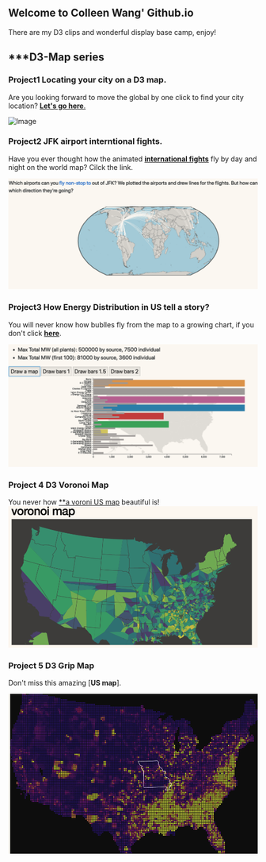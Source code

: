 ## Welcome to Colleen Wang' Github.io


There are my D3 clips and wonderful display base camp, enjoy!

## ***D3-Map series

### Project1  Locating your city on a D3 map.  

Are you looking forward to move the global by one click to find your city location? [**Let's go here**.](links)

![Image](links)


### Project2  JFK airport interntional fights.

Have you ever thought how the animated [**international fights**](links) fly by day and night on the world map? Cilck the link.

![Image](https://github.com/collleenwang/D3-Arrow-Line-Map/blob/master/1.png)

### Project3  How Energy Distribution in US tell a story? 

You will never know how bublles fly from the map to a growing chart, if you don't click [**here**](links). 

![Image](https://github.com/collleenwang/D3-Energy-Map/blob/master/3.png)

### Project 4 D3 Voronoi Map

You never how [**a voroni US map](links) beautiful is! 
![Image](https://github.com/collleenwang/colleenwang.github.io/blob/master/voronoi%20map.png)

### Project 5 D3 Grip Map

Don't miss this amazing [**US map**].

![Image](https://github.com/collleenwang/colleenwang.github.io/blob/master/Grid%20Map.png)
